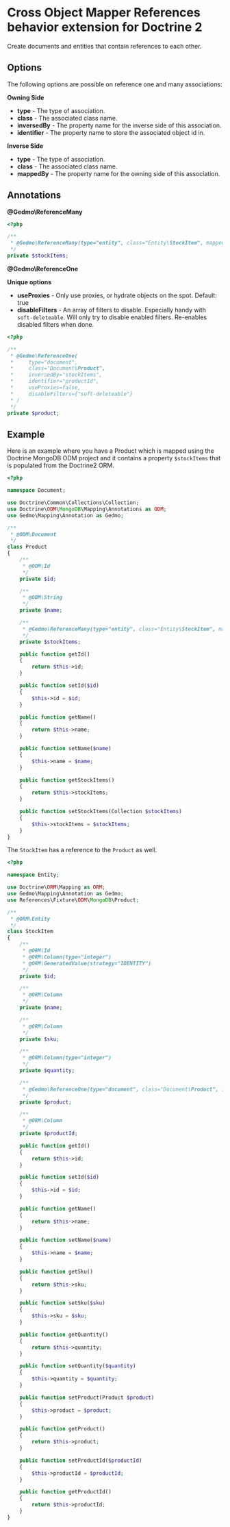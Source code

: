 # Cross Object Mapper References behavior extension for Doctrine 2

Create documents and entities that contain references to each other.

## Options

The following options are possible on reference one and many associations:

**Owning Side**

- **type** - The type of association.
- **class** - The associated class name.
- **inversedBy** - The property name for the inverse side of this association.
- **identifier** - The property name to store the associated object id in.

**Inverse Side**

- **type** - The type of association.
- **class** - The associated class name.
- **mappedBy** - The property name for the owning side of this association.

## Annotations

**@Gedmo\ReferenceMany**

``` php
<?php

/**
 * @Gedmo\ReferenceMany(type="entity", class="Entity\StockItem", mappedBy="product")
 */
private $stockItems;
```

**@Gedmo\ReferenceOne**

**Unique options**

- **useProxies** - Only use proxies, or hydrate objects on the spot. Default: true
- **disableFilters** - An array of filters to disable. Especially handy with `soft-deleteable`.
Will only try to disable enabled filters. Re-enables disabled filters when done.

``` php
<?php

/**
 * @Gedmo\ReferenceOne(
 *     type="document",
 *     class="Document\Product",
 *     inversedBy="stockItems",
 *     identifier="productId",
 *     useProxies=false,
 *     disableFilters={"soft-deleteable"}
 * )
 */
private $product;
```

## Example

Here is an example where you have a Product which is mapped using the Doctrine MongoDB ODM project and it contains a property `$stockItems` that is populated from the Doctrine2 ORM.

``` php
<?php

namespace Document;

use Doctrine\Common\Collections\Collection;
use Doctrine\ODM\MongoDB\Mapping\Annotations as ODM;
use Gedmo\Mapping\Annotation as Gedmo;

/**
 * @ODM\Document
 */
class Product
{
    /**
     * @ODM\Id
     */
    private $id;

    /**
     * @ODM\String
     */
    private $name;

    /**
     * @Gedmo\ReferenceMany(type="entity", class="Entity\StockItem", mappedBy="product")
     */
    private $stockItems;

    public function getId()
    {
        return $this->id;
    }

    public function setId($id)
    {
        $this->id = $id;
    }

    public function getName()
    {
        return $this->name;
    }

    public function setName($name)
    {
        $this->name = $name;
    }

    public function getStockItems()
    {
        return $this->stockItems;
    }

    public function setStockItems(Collection $stockItems)
    {
        $this->stockItems = $stockItems;
    }
}
```

The `StockItem` has a reference to the `Product` as well.

``` php
<?php

namespace Entity;

use Doctrine\ORM\Mapping as ORM;
use Gedmo\Mapping\Annotation as Gedmo;
use References\Fixture\ODM\MongoDB\Product;

/**
 * @ORM\Entity
 */
class StockItem
{
    /**
     * @ORM\Id
     * @ORM\Column(type="integer")
     * @ORM\GeneratedValue(strategy="IDENTITY")
     */
    private $id;

    /**
     * @ORM\Column
     */
    private $name;

    /**
     * @ORM\Column
     */
    private $sku;

    /**
     * @ORM\Column(type="integer")
     */
    private $quantity;

    /**
     * @Gedmo\ReferenceOne(type="document", class="Document\Product", inversedBy="stockItems", identifier="productId")
     */
    private $product;

    /**
     * @ORM\Column
     */
    private $productId;

    public function getId()
    {
        return $this->id;
    }

    public function setId($id)
    {
        $this->id = $id;
    }

    public function getName()
    {
        return $this->name;
    }

    public function setName($name)
    {
        $this->name = $name;
    }

    public function getSku()
    {
        return $this->sku;
    }

    public function setSku($sku)
    {
        $this->sku = $sku;
    }

    public function getQuantity()
    {
        return $this->quantity;
    }

    public function setQuantity($quantity)
    {
        $this->quantity = $quantity;
    }

    public function setProduct(Product $product)
    {
        $this->product = $product;
    }

    public function getProduct()
    {
        return $this->product;
    }

    public function setProductId($productId)
    {
        $this->productId = $productId;
    }

    public function getProductId()
    {
        return $this->productId;
    }
}
```
